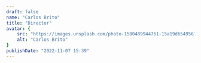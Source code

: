 ```yaml
---
draft: false
name: "Carlos Brito"
title: "Director"
avatar: {
    src: "https://images.unsplash.com/photo-1580489944761-15a19d654956?&fit=crop&w=280",
    alt: "Carlos Brito"
}
publishDate: "2022-11-07 15:39"
---
```

